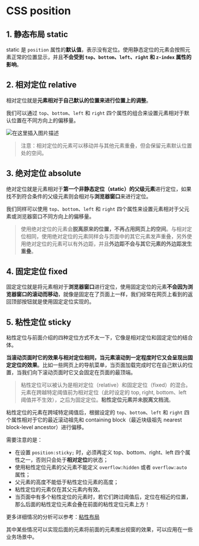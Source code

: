# CSS position

## 1. 静态布局 static

static 是 `position` 属性的**默认值**，表示没有定位。使用静态定位的元素会按照元素正常的位置显示，并且**不会受到 `top`、`bottom`、`left`、`right` 和 `z-index` 属性的影响**。

## 2. 相对定位 relative

相对定位就是**元素相对于自己默认的位置来进行位置上的调整**。

我们可以通过 `top`、`bottom`、`left` 和 `right` 四个属性的组合来设置元素相对于默认位置在不同方向上的偏移量。

![在这里插入图片描述](https://img-blog.csdnimg.cn/ab5a63f1ec9147dcad047aa1f6bbe94f.gif#pic_center)

> 注意：相对定位的元素可以移动并与其他元素重叠，但会保留元素默认位置处的空间。

## 3. 绝对定位 absolute

绝对定位就是元素相对于**第一个非静态定位（static）的父级元素**进行定位，如果找不到符合条件的父级元素则会相对与**浏览器窗口**来进行定位。

我们同样可以使用 `top`、`bottom`、`left` 和 `right` 四个属性来设置元素相对于父元素或浏览器窗口不同方向上的偏移量。

> 使用绝对定位的元素会**脱离原来的位置，不再占用网页上的空间**。与相对定位相同，使用绝对定位的元素同样会与页面中的其它元素发声重叠，另外使用绝对定位的元素可以有外边距，并且**外边距不会与其它元素的外边距发生重叠**。

## 4. 固定定位 fixed

固定定位就是将元素相对于**浏览器窗口**进行定位，使用固定定位的元素**不会因为浏览器窗口的滚动而移动**，就像是固定在了页面上一样，我们经常在网页上看到的返回顶部按钮就是使用固定定位实现的。

## 5. 粘性定位 sticky

粘性定位与前面介绍的四种定位方式不太一下，它像是相对定位和固定定位的结合体。

**当滚动页面时它的效果与相对定位相同，当元素滚动到一定程度时它又会呈现出固定定位的效果**。比如一些网页上的导航菜单，当页面加载完成时它在自己默认的位置，当我们向下滚动页面时它又会固定在页面的最顶端。

> 粘性定位可以被认为是相对定位（relative）和固定定位（fixed）的混合。元素在跨越特定阈值前为相对定位（此时设定的 top, right, bottom、left 阈值并不生效），之后为固定定位。**粘性定位元素并未脱离文档流**。

粘性定位的元素在跨域特定阈值后，根据设定的 `top`、`bottom`、`left` 和 `right` 四个属性相对于它的最近滚动祖先和 containing block（最近块级祖先 nearest block-level ancestor）进行偏移。

需要注意的是：

* 在设置 `position:sticky;` 时，必须再定义 top、bottom、right、left 四个属性之一，否则只会处于**相对定位**的状态；
* 使用粘性定位元素的父元素不能定义 `overflow:hidden` 或者 `overflow:auto` 属性；
* 父元素的高度不能低于粘性定位元素的高度；
* 粘性定位的元素仅在其父元素内有效。
* 当页面中有多个粘性定位的元素时，若它们跨过阈值后，定位在相近的位置，那么后面的粘性定位元素会叠在前面的粘性定位元素上方！

更多详细情况的分析可以参考：[粘性布局](https://blog.csdn.net/weixin_43932309/article/details/130182138)

其中某些情况可以实现后面的元素将前面的元素推出视窗的效果，可以应用在一些业务场景中。
